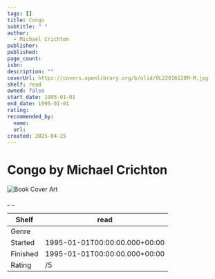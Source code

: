 ```yaml
---
tags: []
title: Congo
subtitle: " "
author:
  - Michael Crichton
publisher:
published:
page_count:
isbn:
description: ""
coverUrl: https://covers.openlibrary.org/b/olid/OL22016128M-M.jpg
shelf: read
owned: false
start_date: 1995-01-01
end_date: 1995-01-01
rating:
recommended_by:
  name:
  url:
created: 2025-04-25
---
```


# Congo by Michael Crichton

![Book Cover Art](https://covers.openlibrary.org/b/olid/OL22016128M-M.jpg)

_ _

| Shelf | read |
| --- | --- |
| Genre |  |
| Started | 1995-01-01T00:00:00.000+00:00 |
| Finished | 1995-01-01T00:00:00.000+00:00 |
| Rating | /5 |
